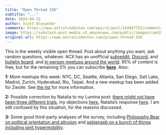 ```yaml
---
title: "Open Thread 326"
subtitle: "..."
date: 2024-04-22
author: Scott Alexander
comments: https://www.astralcodexten.com/api/v1/post/143847751/comments?&all_comments=true
image: https://substack-post-media.s3.amazonaws.com/public/images/cae58712-9105-43de-8ef5-ad0265d5985b_251x255.png
original-url: https://www.astralcodexten.com/p/open-thread-326
---
```

This is the weekly visible open thread. Post about anything you want, ask random questions, whatever. ACX has an unofficial [subreddit](https://www.reddit.com/r/slatestarcodex/), [Discord](https://discord.gg/RTKtdut), and [bulletin board](https://www.datasecretslox.com/index.php), and [in-person meetups around the world](https://www.lesswrong.com/community?filters%5B0%5D=SSC). 95% of content is free, but for the remaining 5% you can subscribe **[here](https://astralcodexten.substack.com/subscribe?)**. Also:

**1:** More meetups this week: NYC, DC, Seattle, Atlanta, San Diego, Salt Lake, Madrid, Zurich, Hyderabad, Rio, Taipei. And a new meetup has been added for Zwolle. See [the list](/p/spring-meetups-everywhere-2024) for more information.

**2:** Possible correction by Natalia to my Lumina post: [there might not have been three different trials](/p/updates-on-lumina-probiotic/comment/54107727), my objections [here](/p/updates-on-lumina-probiotic/comment/54133007), Natalia’s response [here](/p/updates-on-lumina-probiotic/comment/54167671). I am still confused by this situation, for the reasons discussed.

**3:** Some good third-party analyses of the survey, including [Philosophy Bear on political orientation and altruism](https://philosophybear.substack.com/p/altruistic-kidney-donation-initiators) and [sebjenseb on a bunch of things including joint hypermobility](https://www.sebjenseb.net/p/analysis-of-ssc-survey).
